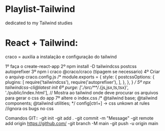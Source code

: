 # Playlist-Tailwind
dedicated to my Tailwind studies


# React + Tailwind:

craco = auxilia a instalação e configuração do tailwind

1º faça o create-react-app
2º npm install -D tailwindcss postcss autoprefixer
3º npm i craco @craco/craco (tipagem se necessario)
4º Criar o arquivp craco.config.js
/*
module.exports = {
    style: {
         postcssOptions: {
            plugins: [
                require('tailwindcss'),
                require('autoprefixer'),
            ],
        },
    },
}
*/
5º npx tailwindcss-cli@latest init 
6º purge: ['./src/**/*.{js,jsx,ts,tsx}', './public/index.html'], // Mostra ao tailwind onde deve procurar os arquivos para gerar o css do app
7º altere o index.css
/*
@tailwind base;
@tailwind components;
@tailwind utilities;
*/
config[ctrl+] -> css unkown at rules //ignora os bugs no css 

Comandos GIT::
-git init
-git add .
-git commit -m "Message"
-git remote add origin https://github.com/
-git branch -M main
-git push -u origin main
